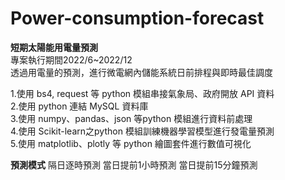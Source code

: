 # Power-consumption-forecast
**短期太陽能用電量預測**  
專案執行期間2022/6~2022/12  
透過用電量的預測，進行微電網內儲能系統日前排程與即時最佳調度  

1.使用 bs4, request 等 python 模組串接氣象局、政府開放 API 資料  
2.使用 python 連結 MySQL 資料庫  
3.使用 numpy、pandas、json 等python 模組進行資料前處理  
4.使用 Scikit-learn之python 模組訓練機器學習模型進行發電量預測  
5.使用 matplotlib、plotly 等 python 繪圖套件進行數值可視化  

**預測模式**
隔日逐時預測
當日提前1小時預測
當日提前15分鐘預測



